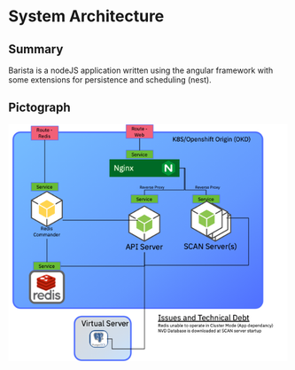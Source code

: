 # System Architecture

## Summary
Barista is a nodeJS application written using the angular framework with some extensions for persistence and scheduling (nest).


## Pictograph
![Infrastructure](images/Barista-Infrastructure-small.png)
